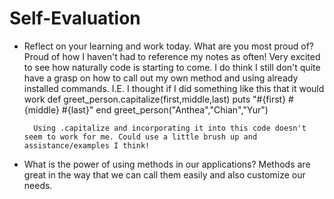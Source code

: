 # Self-Evaluation

- Reflect on your learning and work today. What are you most proud of?
    Proud of how I haven't had to reference my notes as often! Very excited to see how naturally code is starting to come.
    I do think I still don't quite have a grasp on how to call out my own method and using already installed commands.
    I.E. I thought if I did something like this that it would work
        def greet_person.capitalize(first,middle,last)
         puts "#{first} #{middle} #{last}"
            end
        greet_person("Anthea","Chian","Yur")

        Using .capitalize and incorporating it into this code doesn't seem to work for me. Could use a little brush up and assistance/examples I think!
- What is the power of using methods in our applications?
    Methods are great in the way that we can call them easily and also customize our needs.
